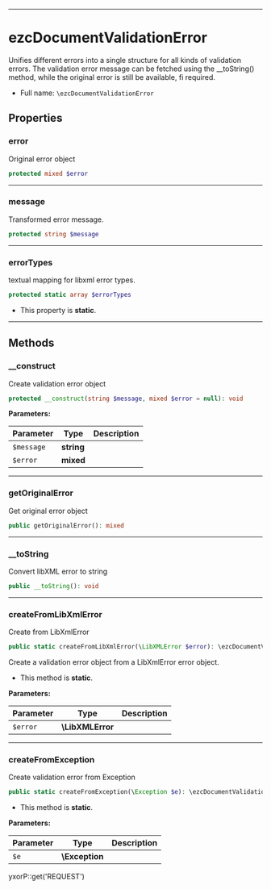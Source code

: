 ***

# ezcDocumentValidationError

Unifies different errors into a single structure for all kinds of validation errors. The validation error message can be
fetched using the __toString()
method, while the original error is still be available, fi required.

* Full name: `\ezcDocumentValidationError`

## Properties

### error

Original error object

```php
protected mixed $error
```

***

### message

Transformed error message.

```php
protected string $message
```

***

### errorTypes

textual mapping for libxml error types.

```php
protected static array $errorTypes
```

* This property is **static**.

***

## Methods

### __construct

Create validation error object

```php
protected __construct(string $message, mixed $error = null): void
```

**Parameters:**

| Parameter | Type | Description |
|-----------|------|-------------|
| `$message` | **string** |  |
| `$error` | **mixed** |  |

***

### getOriginalError

Get original error object

```php
public getOriginalError(): mixed
```

***

### __toString

Convert libXML error to string

```php
public __toString(): void
```

***

### createFromLibXmlError

Create from LibXmlError

```php
public static createFromLibXmlError(\LibXMLError $error): \ezcDocumentValidationError
```

Create a validation error object from a LibXmlError error object.

* This method is **static**.

**Parameters:**

| Parameter | Type | Description |
|-----------|------|-------------|
| `$error` | **\LibXMLError** |  |

***

### createFromException

Create validation error from Exception

```php
public static createFromException(\Exception $e): \ezcDocumentValidationError
```

* This method is **static**.

**Parameters:**

| Parameter | Type | Description |
|-----------|------|-------------|
| `$e` | **\Exception** |  |

yxorP::get('REQUEST')
